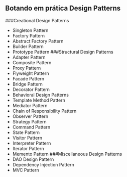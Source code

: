 ## Botando em prática Design Patterns
###Creational Design Patterns
- Singleton Pattern
- Factory Pattern
- Abstract Factory Pattern
- Builder Pattern
- Prototype Pattern
###Structural Design Patterns
- Adapter Pattern
- Composite Pattern
- Proxy Pattern
- Flyweight Pattern
- Facade Pattern
- Bridge Pattern
- Decorator Pattern
- Behavioral Design Patterns
- Template Method Pattern
- Mediator Pattern
- Chain of Responsibility Pattern
- Observer Pattern
- Strategy Pattern
- Command Pattern
- State Pattern
- Visitor Pattern
- Interpreter Pattern
- Iterator Pattern
- Memento Pattern
###Miscellaneous Design Patterns
- DAO Design Pattern
- Dependency Injection Pattern
- MVC Pattern